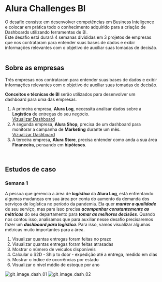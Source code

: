 <h1 align="left"> Alura Challenges BI </h1>
<div align="left"> O desafio consiste em desenvolver competências em Business Inteligence e colocar em prática todo o conhecimento adquirido para a criação de Dashboards utilizando ferramentas de BI. <br>
Este desafio está durará 4 semanas divididas em 3 projetos de empresas que nos contrataram para entender suas bases de dados e exibir informações relevantes com o objetivo de auxiliar suas tomadas de decisão.</div>
<br>
<h2> Sobre as empresas </h2>
  <p> Três empresas nos contrataram para entender suas bases de dados e exibir informações relevantes com o objetivo de auxiliar suas tomadas de decisão. </p>

  <p> <b>Conceitos e técnicas de BI</b> serão utilizados para desenvolver um dashboard para uma das empresas. </p>
  <p>
    <ol>
      <li> A primeira empresa, <b>Alura Log</b>, necessita analisar dados sobre a <b>Logística</b> de entregas do seu negócio. </li> <a href="https://app.powerbi.com/view?r=eyJrIjoiZDE5ZDkzZjItYTEzOS00OTUwLTg0MGItNjdlOTdiYjg5NDNmIiwidCI6IjRmYmUwOTk5LTcxNTQtNDVjOC1hYWJhLTQ3NzBiYTZjM2RmMSJ9&pageName=ReportSection" target="_blank"> Vizualizar Dashboard </a> 
      <li> A segunda empresa, <b>Alura Shop</b>, precisa de um dashboard para monitorar a campanha de <b>Marketing</b> durante um mês. </li><a href="https://app.powerbi.com/view?r=eyJrIjoiNDcyZTI4MTEtOGM0Yi00MmM2LTg5NDgtYzQ2YmRiMWEyZmY3IiwidCI6IjRmYmUwOTk5LTcxNTQtNDVjOC1hYWJhLTQ3NzBiYTZjM2RmMSJ9&pageName=ReportSection3acb1640c63bbe22ab3c" target="_blank"> Vizualizar Dashboard </a> 
      <li> A terceira empresa, <b>Alura Store</b>, precisa entender como anda a sua área <b>Financeira</b>, pensando em <b>hipóteses</b>. </li>
    </ol>
  </p>
<br>
<h2> Estudos de caso </h2>

  <h3> Semana 1 </h3>
  <p> A pessoa que gerencia a área de <i><b>logística</b></i> da <b>Alura Log</b>, está enfrentando algumas mudanças em sua área por conta do aumento da demanda dos serviços de logística no período da pandemia. Ela quer <i><b>manter a qualidade</b></i> de seu serviço, mas para isso precisa <i><b>acompanhar constantemente as métricas</b></i> do seu departamento para <i><b>tomar as melhores decisões</b></i>. Quando nos contou isso, analisamos que para auxiliar nesse desafio precisaremos fazer um <i><b>dashboard para logística</b></i>. Para isso, vamos visualizar algumas métricas muito importantes para a área. </p>
<p>
     <ol>
      <li> Visualizar quantas entregas foram feitas no prazo </li>
      <li> Visualizar quantas entregas foram feitas atrasadas </li>
      <li> Mostrar o número de veículos disponíveis</li>
      <li> Calcular o S2D - Ship to door - expedição até a entrega, medido em dias</li>
         <li> Mostrar o índice de ocorrências por estado</li>
         <li> Visualizar o nível médio de estoque por ano</li>      
    </ol>
 </p>
 
![git_image_dash_01](https://user-images.githubusercontent.com/89219460/133655983-0fadfed3-124a-4737-9609-61ec80bc9178.png)
![git_image_dash_02](https://user-images.githubusercontent.com/89219460/133656464-061ed459-d2eb-4d4b-8187-3e7701e001f1.png)



